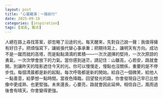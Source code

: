 ```yaml
---
layout: post
title: "心靈雞湯：一路前行"
date: 2025-09-18
categories: [inspiration]
tags: [成長, 勵志]
---
```


人總在路上尋找答案，卻忽略了沿途的光。每天醒來，先對自己說一聲：我值得擁有好日子。把煩惱寫下，讓紙張代替心事承重；把期待寫上，讓明天有方向。成功不是一蹴而就的高塔，而是點點滴滴的累積——一次次選擇的堅持，一次次原諒的勇氣，一次次學會放下的力氣。當你感到迷茫，請記住：山雖高，心若安，路就會開。別讓昨天的陰影遮住今天的光。你可以慢慢走，慢點也沒關係，重要的是不停步伐。每個清晨都是新的起點，每次呼吸都是新的開始。給自己一個微笑，給他人一點善意，給夢想一點時間。當夜色降臨，回望發光的路，你會發現自己早已比想像中更成熟、也更堅強。未來還長，心要亮，路就會因此延伸。相信自己，風雨過後會有晴天。你會變得更強。